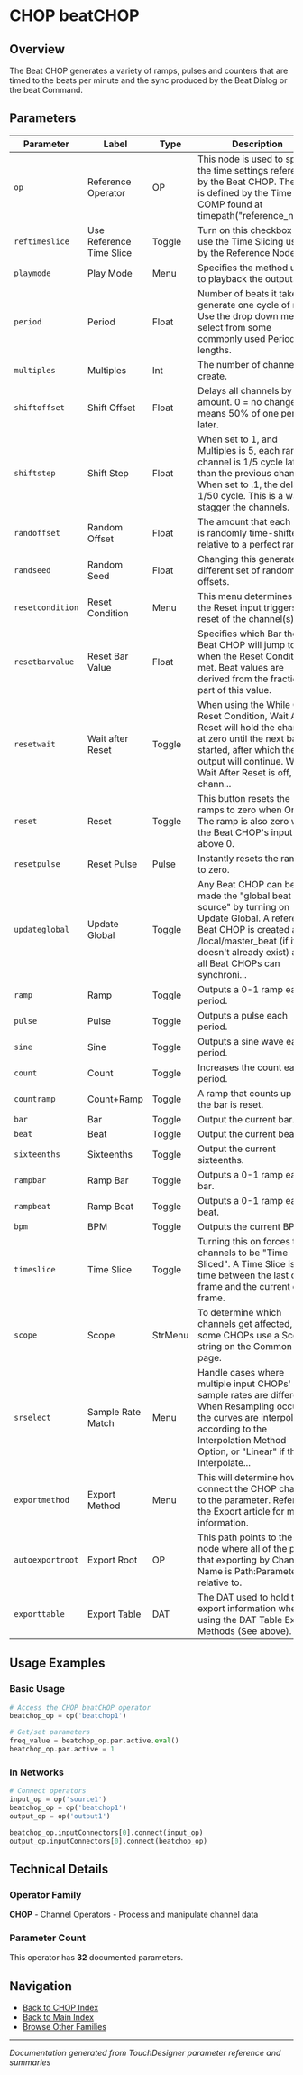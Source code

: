 # CHOP beatCHOP

## Overview

The Beat CHOP generates a variety of ramps, pulses and counters that are timed to the beats per minute and the sync produced by the Beat Dialog or the beat Command.

## Parameters

| Parameter | Label | Type | Description |
|-----------|-------|------|-------------|
| `op` | Reference Operator | OP | This node is used to specify the time settings referenced by the Beat CHOP. The time is defined by the Time COMP found at timepath("reference_node") |
| `reftimeslice` | Use Reference Time Slice | Toggle | Turn on this checkbox to use the Time Slicing used by the Reference Node. |
| `playmode` | Play Mode | Menu | Specifies the method used to playback the output. |
| `period` | Period | Float | Number of beats it takes to generate one cycle of ramp. Use the drop down menu to select from some commonly used Period lengths. |
| `multiples` | Multiples | Int | The number of channels to create. |
| `shiftoffset` | Shift Offset | Float | Delays all channels by this amount. 0 = no change, .5 means 50% of one period later. |
| `shiftstep` | Shift Step | Float | When set to 1, and Multiples is 5, each ramp channel is 1/5 cycle later than the previous channel. When set to .1, the delay is 1/50 cycle. This is a way to stagger the channels. |
| `randoffset` | Random Offset | Float | The amount that each ramp is randomly time-shifted relative to a perfect ramp. |
| `randseed` | Random Seed | Float | Changing this generates a different set of random offsets. |
| `resetcondition` | Reset Condition | Menu | This menu determines how the Reset input triggers a reset of the channel(s). |
| `resetbarvalue` | Reset Bar Value | Float | Specifies which Bar the Beat CHOP will jump to when the Reset Condition is met. Beat values are derived from the fractional part of this value. |
| `resetwait` | Wait after Reset | Toggle | When using the While On Reset Condition, Wait After Reset will hold the channels at zero until the next bar is started, after which the output will continue. When Wait After Reset is off, the chann... |
| `reset` | Reset | Toggle | This button resets the ramps to zero when On. The ramp is also zero when the Beat CHOP's input is above 0. |
| `resetpulse` | Reset Pulse | Pulse | Instantly resets the ramps to zero. |
| `updateglobal` | Update Global | Toggle | Any Beat CHOP can be made the "global beat source" by turning on Update Global. A reference Beat CHOP is created at /local/master_beat (if it doesn't already exist) and all Beat CHOPs can synchroni... |
| `ramp` | Ramp | Toggle | Outputs a 0-1 ramp each period. |
| `pulse` | Pulse | Toggle | Outputs a pulse each period. |
| `sine` | Sine | Toggle | Outputs a sine wave each period. |
| `count` | Count | Toggle | Increases the count each period. |
| `countramp` | Count+Ramp | Toggle | A ramp that counts up until the bar is reset. |
| `bar` | Bar | Toggle | Output the current bar. |
| `beat` | Beat | Toggle | Output the current beat. |
| `sixteenths` | Sixteenths | Toggle | Output the current sixteenths. |
| `rampbar` | Ramp Bar | Toggle | Outputs a 0-1 ramp each bar. |
| `rampbeat` | Ramp Beat | Toggle | Outputs a 0-1 ramp each beat. |
| `bpm` | BPM | Toggle | Outputs the current BPM. |
| `timeslice` | Time Slice | Toggle | Turning this on forces the channels to be "Time Sliced".  A Time Slice is the time between the last cook frame and the current cook frame. |
| `scope` | Scope | StrMenu | To determine which channels get affected, some CHOPs use a Scope string on the Common page. |
| `srselect` | Sample Rate Match | Menu | Handle cases where multiple input CHOPs' sample rates are different. When Resampling occurs, the curves are interpolated according to the Interpolation Method Option, or "Linear" if the Interpolate... |
| `exportmethod` | Export Method | Menu | This will determine how to connect the CHOP channel to the parameter. Refer to the Export article for more information. |
| `autoexportroot` | Export Root | OP | This path points to the root node where all of the paths that exporting by Channel Name is Path:Parameter are relative to. |
| `exporttable` | Export Table | DAT | The DAT used to hold the export information when using the DAT Table Export Methods (See above). |

## Usage Examples

### Basic Usage

```python
# Access the CHOP beatCHOP operator
beatchop_op = op('beatchop1')

# Get/set parameters
freq_value = beatchop_op.par.active.eval()
beatchop_op.par.active = 1
```

### In Networks

```python
# Connect operators
input_op = op('source1')
beatchop_op = op('beatchop1')
output_op = op('output1')

beatchop_op.inputConnectors[0].connect(input_op)
output_op.inputConnectors[0].connect(beatchop_op)
```

## Technical Details

### Operator Family

**CHOP** - Channel Operators - Process and manipulate channel data

### Parameter Count

This operator has **32** documented parameters.

## Navigation

- [Back to CHOP Index](../CHOP/CHOP_INDEX.md)
- [Back to Main Index](../OPERATORS_INDEX.md)
- [Browse Other Families](../OPERATORS_INDEX.md#quick-navigation)

---
*Documentation generated from TouchDesigner parameter reference and summaries*
